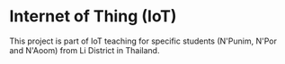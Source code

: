 # Internet of Thing (IoT)
This project is part of IoT teaching for specific students (N'Punim, N'Por and N'Aoom) from Li District in Thailand. 
